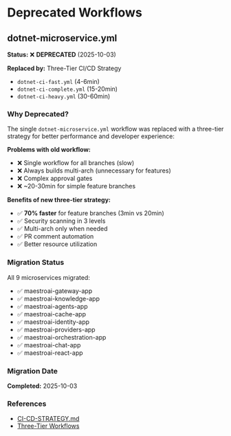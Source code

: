 # Deprecated Workflows

## dotnet-microservice.yml

**Status:** ❌ **DEPRECATED** (2025-10-03)

**Replaced by:** Three-Tier CI/CD Strategy
- `dotnet-ci-fast.yml` (4-6min)
- `dotnet-ci-complete.yml` (15-20min)
- `dotnet-ci-heavy.yml` (30-60min)

### Why Deprecated?

The single `dotnet-microservice.yml` workflow was replaced with a three-tier strategy for better performance and developer experience:

**Problems with old workflow:**
- ❌ Single workflow for all branches (slow)
- ❌ Always builds multi-arch (unnecessary for features)
- ❌ Complex approval gates
- ❌ ~20-30min for simple feature branches

**Benefits of new three-tier strategy:**
- ✅ **70% faster** for feature branches (3min vs 20min)
- ✅ Security scanning in 3 levels
- ✅ Multi-arch only when needed
- ✅ PR comment automation
- ✅ Better resource utilization

### Migration Status

All 9 microservices migrated:
- ✅ maestroai-gateway-app
- ✅ maestroai-knowledge-app
- ✅ maestroai-agents-app
- ✅ maestroai-cache-app
- ✅ maestroai-identity-app
- ✅ maestroai-providers-app
- ✅ maestroai-orchestration-app
- ✅ maestroai-chat-app
- ✅ maestroai-react-app

### Migration Date

**Completed:** 2025-10-03

### References

- [CI-CD-STRATEGY.md](../docs/CI-CD-STRATEGY.md)
- [Three-Tier Workflows](../.github/workflows/)
